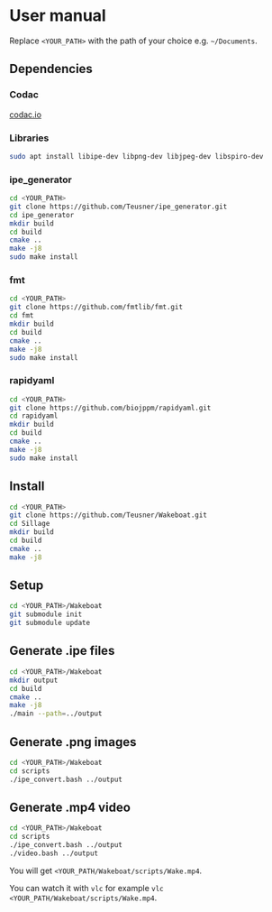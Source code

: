 # User manual

Replace ```<YOUR_PATH>``` with the path of your choice e.g. ```~/Documents```.

## Dependencies

### Codac

[codac.io](https://codac.io/)

### Libraries
```bash
sudo apt install libipe-dev libpng-dev libjpeg-dev libspiro-dev
```

### ipe_generator
```bash
cd <YOUR_PATH>
git clone https://github.com/Teusner/ipe_generator.git
cd ipe_generator
mkdir build
cd build
cmake ..
make -j8
sudo make install
```

### fmt
```bash
cd <YOUR_PATH>
git clone https://github.com/fmtlib/fmt.git
cd fmt
mkdir build
cd build
cmake ..
make -j8
sudo make install
```

### rapidyaml
```bash
cd <YOUR_PATH>
git clone https://github.com/biojppm/rapidyaml.git
cd rapidyaml
mkdir build
cd build
cmake ..
make -j8
sudo make install
```

## Install

```bash
cd <YOUR_PATH>
git clone https://github.com/Teusner/Wakeboat.git
cd Sillage
mkdir build
cd build
cmake ..
make -j8
```

## Setup

```bash
cd <YOUR_PATH>/Wakeboat
git submodule init
git submodule update
```

## Generate .ipe files
```bash
cd <YOUR_PATH>/Wakeboat
mkdir output
cd build
cmake ..
make -j8
./main --path=../output
```

## Generate .png images
```bash
cd <YOUR_PATH>/Wakeboat
cd scripts
./ipe_convert.bash ../output
```

## Generate .mp4 video
```bash
cd <YOUR_PATH>/Wakeboat
cd scripts
./ipe_convert.bash ../output
./video.bash ../output
```

You will get ```<YOUR_PATH/Wakeboat/scripts/Wake.mp4```.

You can watch it with ```vlc``` for example ```vlc <YOUR_PATH/Wakeboat/scripts/Wake.mp4```.
